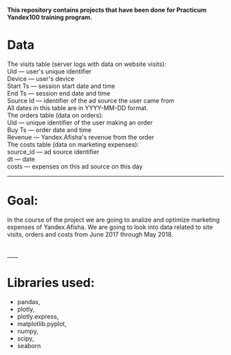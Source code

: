 **This repository contains projects that have been done for Practicum Yandex100 training program.**

# Data
The visits table (server logs with data on website visits):<br>
Uid — user's unique identifier<br>
Device — user's device<br>
Start Ts — session start date and time<br>
End Ts — session end date and time<br>
Source Id — identifier of the ad source the user came from<br>
All dates in this table are in YYYY-MM-DD format.<br>
The orders table (data on orders):<br>
Uid — unique identifier of the user making an order<br>
Buy Ts — order date and time<br>
Revenue — Yandex.Afisha's revenue from the order<br>
The costs table (data on marketing expenses):<br>
source_id — ad source identifier<br>
dt — date<br>
costs — expenses on this ad source on this day<br>
____

# Goal:
In the course of the project we are going to analize and optimize marketing expenses of Yandex.Afisha. We are going to look into data related to site visits, orders and costs from June 2017 through May 2018.<br>

<br>
____

# Libraries used:
- pandas,
- plotly,
- plotly.express,
- matplotlib.pyplot,
- numpy, 
- scipy, 
- seaborn 